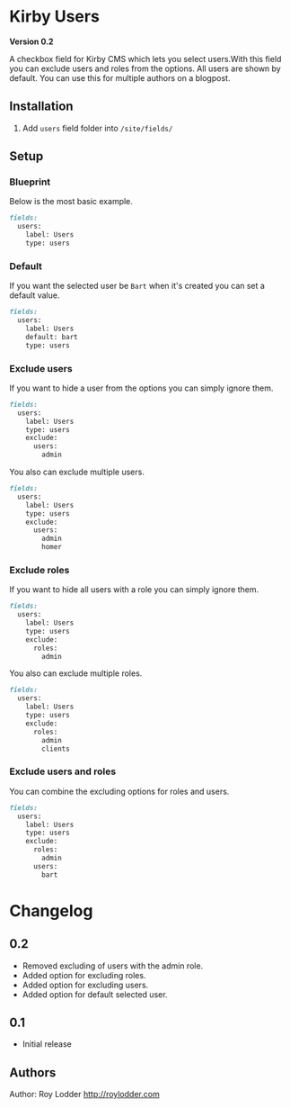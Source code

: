 # Kirby Users

**Version 0.2**

A checkbox field for Kirby CMS which lets you select users.With this field you can exclude users and roles from the options. All users are shown by default. You can use this for multiple authors on a blogpost.

## Installation

1. Add `users` field folder into `/site/fields/`

## Setup

### Blueprint

Below is the most basic example.

```md
fields:
  users:
    label: Users
    type: users
```

### Default

If you want the selected user be `Bart` when it's created you can set a default value.

```md
fields:
  users:
    label: Users
    default: bart
    type: users
```

### Exclude users

If you want to hide a user from the options you can simply ignore them.

```md
fields:
  users:
    label: Users
    type: users
    exclude:
      users:
        admin
```

You also can exclude multiple users.

```md
fields:
  users:
    label: Users
    type: users
    exclude:
      users:
        admin
        homer
```

### Exclude roles

If you want to hide all users with a role you can simply ignore them.

```md
fields:
  users:
    label: Users
    type: users
    exclude:
      roles:
        admin
```

You also can exclude multiple roles.

```md
fields:
  users:
    label: Users
    type: users
    exclude:
      roles:
        admin
        clients
```

### Exclude users and roles

You can combine the excluding options for roles and users.

```md
fields:
  users:
    label: Users
    type: users
    exclude:
      roles:
        admin
      users:
        bart
```

# Changelog

## 0.2

- Removed excluding of users with the admin role.
- Added option for excluding roles.
- Added option for excluding users.
- Added option for default selected user.

## 0.1

- Initial release

## Authors

Author: Roy Lodder <http://roylodder.com>
